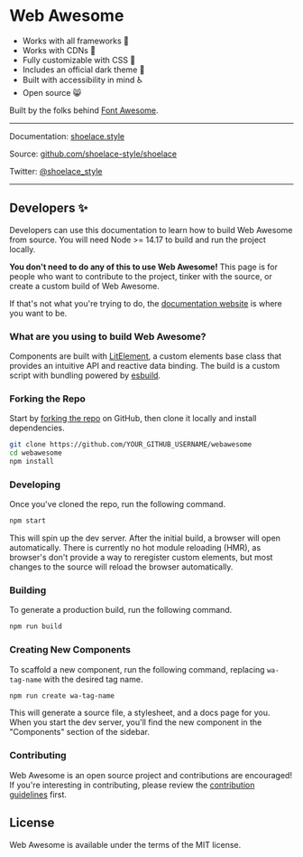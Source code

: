 # Web Awesome

- Works with all frameworks 🧩
- Works with CDNs 🚛
- Fully customizable with CSS 🎨
- Includes an official dark theme 🌛
- Built with accessibility in mind ♿️
- Open source 😸

Built by the folks behind [Font Awesome](https://fontawesome.com/).

---

Documentation: [shoelace.style](https://shoelace.style)

Source: [github.com/shoelace-style/shoelace](https://github.com/shoelace-style/shoelace)

Twitter: [@shoelace_style](https://twitter.com/shoelace_style)

---

## Developers ✨

Developers can use this documentation to learn how to build Web Awesome from source. You will need Node >= 14.17 to build and run the project locally.

**You don't need to do any of this to use Web Awesome!** This page is for people who want to contribute to the project, tinker with the source, or create a custom build of Web Awesome.

If that's not what you're trying to do, the [documentation website](https://shoelace.style) is where you want to be.

### What are you using to build Web Awesome?

Components are built with [LitElement](https://lit-element.polymer-project.org/), a custom elements base class that provides an intuitive API and reactive data binding. The build is a custom script with bundling powered by [esbuild](https://esbuild.github.io/).

### Forking the Repo

Start by [forking the repo](https://github.com/shoelace-style/shoelace/fork) on GitHub, then clone it locally and install dependencies.

```bash
git clone https://github.com/YOUR_GITHUB_USERNAME/webawesome
cd webawesome
npm install
```

### Developing

Once you've cloned the repo, run the following command.

```bash
npm start
```

This will spin up the dev server. After the initial build, a browser will open automatically. There is currently no hot module reloading (HMR), as browser's don't provide a way to reregister custom elements, but most changes to the source will reload the browser automatically.

### Building

To generate a production build, run the following command.

```bash
npm run build
```

### Creating New Components

To scaffold a new component, run the following command, replacing `wa-tag-name` with the desired tag name.

```bash
npm run create wa-tag-name
```

This will generate a source file, a stylesheet, and a docs page for you. When you start the dev server, you'll find the new component in the "Components" section of the sidebar.

### Contributing

Web Awesome is an open source project and contributions are encouraged! If you're interesting in contributing, please review the [contribution guidelines](CONTRIBUTING.md) first.

## License

Web Awesome is available under the terms of the MIT license.
